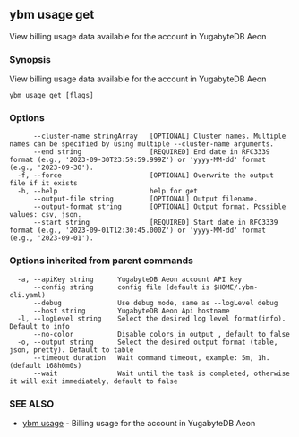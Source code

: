 ## ybm usage get

View billing usage data available for the account in YugabyteDB Aeon

### Synopsis

View billing usage data available for the account in YugabyteDB Aeon

```
ybm usage get [flags]
```

### Options

```
      --cluster-name stringArray   [OPTIONAL] Cluster names. Multiple names can be specified by using multiple --cluster-name arguments.
      --end string                 [REQUIRED] End date in RFC3339 format (e.g., '2023-09-30T23:59:59.999Z') or 'yyyy-MM-dd' format (e.g., '2023-09-30').
  -f, --force                      [OPTIONAL] Overwrite the output file if it exists
  -h, --help                       help for get
      --output-file string         [OPTIONAL] Output filename.
      --output-format string       [OPTIONAL] Output format. Possible values: csv, json.
      --start string               [REQUIRED] Start date in RFC3339 format (e.g., '2023-09-01T12:30:45.000Z') or 'yyyy-MM-dd' format (e.g., '2023-09-01').
```

### Options inherited from parent commands

```
  -a, --apiKey string      YugabyteDB Aeon account API key
      --config string      config file (default is $HOME/.ybm-cli.yaml)
      --debug              Use debug mode, same as --logLevel debug
      --host string        YugabyteDB Aeon Api hostname
  -l, --logLevel string    Select the desired log level format(info). Default to info
      --no-color           Disable colors in output , default to false
  -o, --output string      Select the desired output format (table, json, pretty). Default to table
      --timeout duration   Wait command timeout, example: 5m, 1h. (default 168h0m0s)
      --wait               Wait until the task is completed, otherwise it will exit immediately, default to false
```

### SEE ALSO

* [ybm usage](ybm_usage.md)	 - Billing usage for the account in YugabyteDB Aeon


